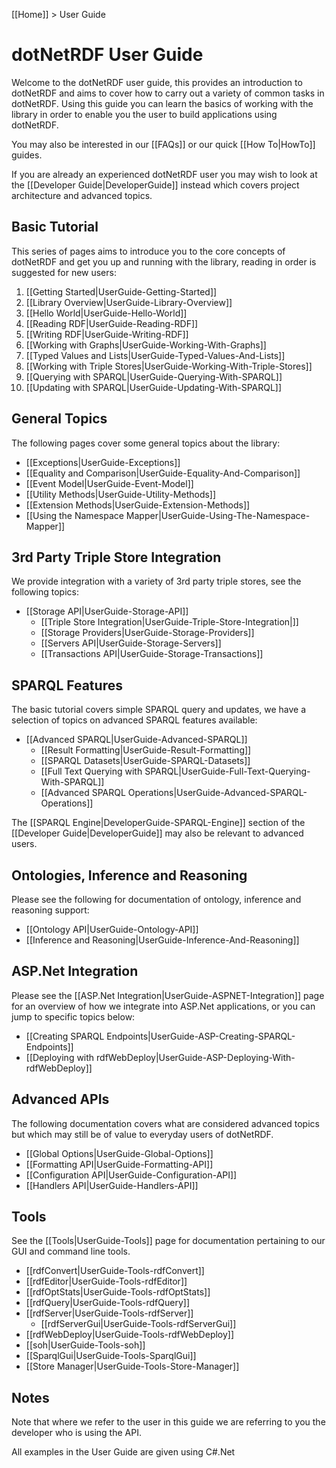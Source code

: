 [[Home]] > User Guide

# dotNetRDF User Guide

Welcome to the dotNetRDF user guide, this provides an introduction to dotNetRDF and aims to cover how to carry out a variety of common tasks in dotNetRDF.  Using this guide you can learn the basics of working with the library in order to enable you the user to build applications using dotNetRDF.

You may also be interested in our [[FAQs]] or our quick [[How To|HowTo]] guides.

If you are already an experienced dotNetRDF user you may wish to look at the [[Developer Guide|DeveloperGuide]] instead which covers project architecture and advanced topics.

## Basic Tutorial

This series of pages aims to introduce you to the core concepts of dotNetRDF and get you up and running with the library, reading in order is suggested for new users:

1. [[Getting Started|UserGuide-Getting-Started]]
1. [[Library Overview|UserGuide-Library-Overview]]
1. [[Hello World|UserGuide-Hello-World]]
1. [[Reading RDF|UserGuide-Reading-RDF]]
1. [[Writing RDF|UserGuide-Writing-RDF]]
1. [[Working with Graphs|UserGuide-Working-With-Graphs]]
1. [[Typed Values and Lists|UserGuide-Typed-Values-And-Lists]]
1. [[Working with Triple Stores|UserGuide-Working-With-Triple-Stores]]
1. [[Querying with SPARQL|UserGuide-Querying-With-SPARQL]]
1. [[Updating with SPARQL|UserGuide-Updating-With-SPARQL]]

## General Topics

The following pages cover some general topics about the library:

* [[Exceptions|UserGuide-Exceptions]]
* [[Equality and Comparison|UserGuide-Equality-And-Comparison]]
* [[Event Model|UserGuide-Event-Model]]
* [[Utility Methods|UserGuide-Utility-Methods]]
* [[Extension Methods|UserGuide-Extension-Methods]]
* [[Using the Namespace Mapper|UserGuide-Using-The-Namespace-Mapper]]

## 3rd Party Triple Store Integration

We provide integration with a variety of 3rd party triple stores, see the following topics:

* [[Storage API|UserGuide-Storage-API]]
  * [[Triple Store Integration|UserGuide-Triple-Store-Integration|]]
  * [[Storage Providers|UserGuide-Storage-Providers]]
  * [[Servers API|UserGuide-Storage-Servers]]
  * [[Transactions API|UserGuide-Storage-Transactions]]

## SPARQL Features

The basic tutorial covers simple SPARQL query and updates, we have a selection of topics on advanced SPARQL features available:

* [[Advanced SPARQL|UserGuide-Advanced-SPARQL]]
  * [[Result Formatting|UserGuide-Result-Formatting]]
  * [[SPARQL Datasets|UserGuide-SPARQL-Datasets]]
  * [[Full Text Querying with SPARQL|UserGuide-Full-Text-Querying-With-SPARQL]]
  * [[Advanced SPARQL Operations|UserGuide-Advanced-SPARQL-Operations]]

The [[SPARQL Engine|DeveloperGuide-SPARQL-Engine]] section of the [[Developer Guide|DeveloperGuide]] may also be relevant to advanced users.

## Ontologies, Inference and Reasoning

Please see the following for documentation of ontology, inference and reasoning support:

* [[Ontology API|UserGuide-Ontology-API]]
* [[Inference and Reasoning|UserGuide-Inference-And-Reasoning]]

## ASP.Net Integration

Please see the [[ASP.Net Integration|UserGuide-ASPNET-Integration]] page for an overview of how we integrate into ASP.Net applications, or you can jump to specific topics below:

* [[Creating SPARQL Endpoints|UserGuide-ASP-Creating-SPARQL-Endpoints]]
* [[Deploying with rdfWebDeploy|UserGuide-ASP-Deploying-With-rdfWebDeploy]]

## Advanced APIs

The following documentation covers what are considered advanced topics but which may still be of value to everyday users of dotNetRDF.

* [[Global Options|UserGuide-Global-Options]]
* [[Formatting API|UserGuide-Formatting-API]]
* [[Configuration API|UserGuide-Configuration-API]]
* [[Handlers API|UserGuide-Handlers-API]]

## Tools

See the [[Tools|UserGuide-Tools]] page for documentation pertaining to our GUI and command line tools.

* [[rdfConvert|UserGuide-Tools-rdfConvert]] 
* [[rdfEditor|UserGuide-Tools-rdfEditor]] 
* [[rdfOptStats|UserGuide-Tools-rdfOptStats]] 
* [[rdfQuery|UserGuide-Tools-rdfQuery]]
* [[rdfServer|UserGuide-Tools-rdfServer]] 
  * [[rdfServerGui|UserGuide-Tools-rdfServerGui]]
* [[rdfWebDeploy|UserGuide-Tools-rdfWebDeploy]] 
* [[soh|UserGuide-Tools-soh]]
* [[SparqlGui|UserGuide-Tools-SparqlGui]]
* [[Store Manager|UserGuide-Tools-Store-Manager]]

## Notes

Note that where we refer to the user in this guide we are referring to you the developer who is using the API.

All examples in the User Guide are given using C#.Net
